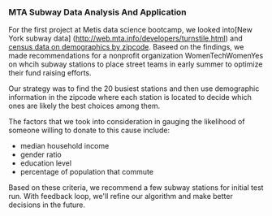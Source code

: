 ### MTA Subway Data Analysis And Application

For the first project at Metis data science bootcamp, we looked into[New York subway data] (http://web.mta.info/developers/turnstile.html) and [census data on demographics by zipcode](http://zipatlas.com/). Baseed on the findings, we made recommendations for a nonprofit organization WomenTechWomenYes on whcih subway stations to place street teams in early summer to optimize their fund raising efforts.

Our strategy was to find the 20 busiest stations and then use demographic information in the zipcode where each station is located to decide which ones are likely the best choices among them.

The factors that we took into consideration in gauging the likelihood of someone willing to donate to this cause include:
* median household income
* gender ratio
* education level
* percentage of population that commute

Based on these criteria, we recommend a few subway stations for initial test run. With feedback loop, we'll refine our algorithm and make better decisions in the future.
